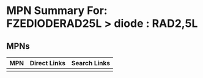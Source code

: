 



# MPN Summary For: FZEDIODERAD25L > diode : RAD2,5L

## MPNs
  

|MPN|Direct Links|Search Links|
| :--- | :--- | :--- |
||||
